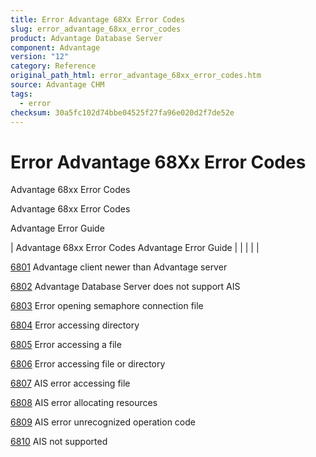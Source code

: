 ```yaml
---
title: Error Advantage 68Xx Error Codes
slug: error_advantage_68xx_error_codes
product: Advantage Database Server
component: Advantage
version: "12"
category: Reference
original_path_html: error_advantage_68xx_error_codes.htm
source: Advantage CHM
tags:
  - error
checksum: 30a5fc102d74bbe04525f27fa96e020d2f7de52e
---
```


# Error Advantage 68Xx Error Codes

Advantage 68xx Error Codes

Advantage 68xx Error Codes

Advantage Error Guide

| Advantage 68xx Error Codes  Advantage Error Guide |  |  |  |  |

[6801](error_6801_advantage_client_newer_than_advantage_server.md) Advantage client newer than Advantage server

[6802](error_6802_advantage_database_server_does_not_support_ais.md) Advantage Database Server does not support AIS

[6803](error_6803_error_opening_semaphore_connection_file.md) Error opening semaphore connection file

[6804](error_6804_error_accessing_directory.md) Error accessing directory

[6805](error_6805_error_accessing_a_file.md) Error accessing a file

[6806](error_6806_error_accessing_file_or_directory.md) Error accessing file or directory

[6807](error_6807_ais_error_accessing_file.md) AIS error accessing file

[6808](error_6808_ais_error_allocating_resources.md) AIS error allocating resources

[6809](error_6809_ais_error_unrecognized_operation_code.md) AIS error unrecognized operation code

[6810](error_6810_ais_not_supported.md) AIS not supported
